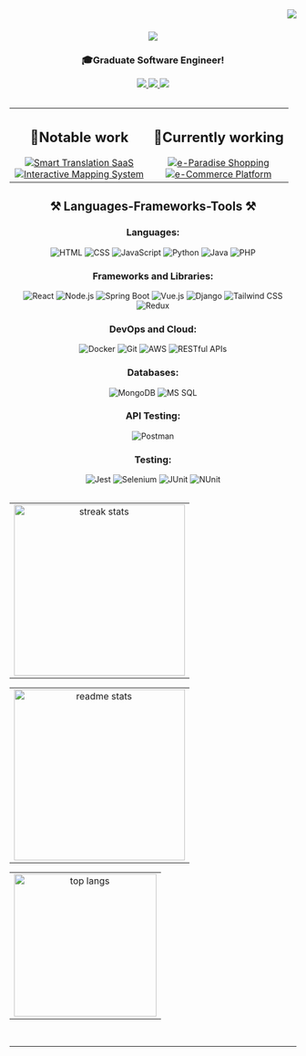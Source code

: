 <img align="right" src="https://komarev.com/ghpvc/?username=RyanL2004&color=blue&base=1000">

<h1 align="center">
    <img src="https://readme-typing-svg.herokuapp.com/?font=Righteous&size=35&center=true&vCenter=true&width=500&height=70&duration=4000&lines=Hi+There!+👋;+I'm+Rayan+Louahche!;" />
</h1>

<h3 align="center">🎓Graduate Software Engineer!</h3>
<div align="center"> 
  <a href="mailto:rayanlouahche2004@gmail.com">
    <img src="https://img.shields.io/badge/Gmail-333333?style=for-the-badge&logo=gmail&logoColor=red" />  
  </a>
  <a href="https://linkedin.com/in/rayan-louahche" target="_blank">
    <img src="https://img.shields.io/badge/LinkedIn-0077B5?style=for-the-badge&logo=linkedin&logoColor=white" />  
  </a>
  <a href="https://main.d3s5w6u882p2nt.amplifyapp.com/" target="_blank">
    <img src="https://img.shields.io/badge/Portfolio-FF5722?style=for-the-badge&logo=todoist&logoColor=white" />  
  </a>
</div>
<br />

<table align="center" width="100%">
  <tr>
  
<td align="center" width="50%">
      <h2>💼Notable work</h2>
      <a href="https://main.d2kq90havoolfb.amplifyapp.com/" target="_blank">
        <img src="https://img.shields.io/badge/Smart%20Translation%20SaaS-%230045A0.svg?style=for-the-badge&logo=translation" alt="Smart Translation SaaS" />
      </a>
      <br />
      <a href="https://www.tresa.org.uk/totterdown-nature-reserve/" target="_blank">
        <img src="https://img.shields.io/badge/Interactive%20Mapping%20System-%232F6B32.svg?style=for-the-badge&logo=map" alt="Interactive Mapping System" />
      </a>
    </td>

        
<td align="center" width="50%">
      <h2>🔨Currently working</h2>
      <a href="https://github.com/RyanL2004/e-paradiseShopping" target="_blank">
        <img src="https://img.shields.io/badge/e--Paradise%20Shopping-%230045A0.svg?style=for-the-badge&logo=github" alt="e-Paradise Shopping" />
      </a>
      <br />
      <a href="https://github.com/RyanL2004/e-Commerce-Platform" target="_blank">
        <img src="https://img.shields.io/badge/e--Commerce%20Platform-%232F6B32.svg?style=for-the-badge&logo=github" alt="e-Commerce Platform" />
      </a>
    </td>
  </tr>
</table>

<h2 align="center">⚒️ Languages-Frameworks-Tools ⚒️</h2>

<div align="center">
  <h3>Languages:</h3>
  <img src="https://img.shields.io/badge/HTML-%23E34F26.svg?logo=html5&logoColor=white" alt="HTML" />
  <img src="https://img.shields.io/badge/CSS-%231572B6.svg?logo=css3&logoColor=white" alt="CSS" />
  <img src="https://img.shields.io/badge/JavaScript-%23F7DF1E.svg?logo=javascript&logoColor=black" alt="JavaScript" />
  <img src="https://img.shields.io/badge/Python-%233776AB.svg?logo=python&logoColor=white" alt="Python" />
  <img src="https://img.shields.io/badge/Java-%23007396.svg?logo=java&logoColor=white" alt="Java" />
  <img src="https://img.shields.io/badge/PHP-%23777BB4.svg?logo=php&logoColor=white" alt="PHP" />

  <h3>Frameworks and Libraries:</h3>
  <img src="https://img.shields.io/badge/React-%2361DAFB.svg?logo=react&logoColor=black" alt="React" />
  <img src="https://img.shields.io/badge/Node.js-%23339933.svg?logo=node.js&logoColor=white" alt="Node.js" />
  <img src="https://img.shields.io/badge/Spring%20Boot-%236DB33F.svg?logo=spring-boot&logoColor=white" alt="Spring Boot" />
  <img src="https://img.shields.io/badge/Vue.js-%234FC08D.svg?logo=vue.js&logoColor=white" alt="Vue.js" />
  <img src="https://img.shields.io/badge/Django-%23092E20.svg?logo=django&logoColor=white" alt="Django" />
  <img src="https://img.shields.io/badge/Tailwind%20CSS-%2306B6D4.svg?logo=tailwind-css&logoColor=white" alt="Tailwind CSS" />
  <img src="https://img.shields.io/badge/Redux-%23764ABC.svg?logo=redux&logoColor=white" alt="Redux" />

  <h3>DevOps and Cloud:</h3>
  <img src="https://img.shields.io/badge/Docker-%232496ED.svg?logo=docker&logoColor=white" alt="Docker" />
  <img src="https://img.shields.io/badge/Git-%23F05032.svg?logo=git&logoColor=white" alt="Git" />
  <img src="https://img.shields.io/badge/AWS-%23232F3E.svg?logo=amazon-aws&logoColor=white" alt="AWS" />
  <img src="https://img.shields.io/badge/RESTful%20APIs-%23000000.svg?logo=api&logoColor=white" alt="RESTful APIs" />

  <h3>Databases:</h3>
  <img src="https://img.shields.io/badge/MongoDB-%2347A248.svg?logo=mongodb&logoColor=white" alt="MongoDB" />
  <img src="https://img.shields.io/badge/MS%20SQL-%23CC2927.svg?logo=microsoft-sql-server&logoColor=white" alt="MS SQL" />

  <h3>API Testing:</h3>
  <img src="https://img.shields.io/badge/Postman-%23FF6C37.svg?logo=postman&logoColor=white" alt="Postman" />

  <h3>Testing:</h3>
  <img src="https://img.shields.io/badge/Jest-%23C21325.svg?logo=jest&logoColor=white" alt="Jest" />
  <img src="https://img.shields.io/badge/Selenium-%23043A7D.svg?logo=selenium&logoColor=white" alt="Selenium" />
  <img src="https://img.shields.io/badge/JUnit-%2325A162.svg?logo=junit5&logoColor=white" alt="JUnit" />
  <img src="https://img.shields.io/badge/NUnit-%23064C80.svg?logo=dotnet&logoColor=white" alt="NUnit" />
</div>

<br/>

<div>
  <table align="center" width="30%">
    <tr>
      <td align="center">
         <img width=300 src="https://github-readme-streak-stats-salesp07.vercel.app/?user=RyanL2004&count_private=true&theme=react&border_radius=10&bgcolor=0D1117" alt="streak stats" />
      </td>
    </tr>
  </table>
    <table align="center" width="30%">
    <tr>
      <td align="center">
        <img width=300 src="https://github-readme-stats-salesp07.vercel.app/api?username=RyanL2004&count_private=true&show_icons=true&theme=react&rank_icon=github&border_radius=10" alt="readme stats" />
      </td>
    </tr>
    </table>
    <table align="center" width="30%">
    <tr>
      <td align="center">
        <img width=250 src="https://github-readme-stats-salesp07.vercel.app/api/top-langs/?username=RyanL2004&hide=HTML&langs_count=8&layout=compact&theme=react&border_radius=10&size_weight=0.5&count_weight=0.5&exclude_repo=github-readme-stats" alt="top langs" />
      </td>
    </tr>
    </table>
  
    
</div>
<!--
<picture>
  <source media="(prefers-color-scheme: dark)" srcset="https://raw.githubusercontent.com/ryanl2004/ryanl2004/output/github-snake-dark.svg" />
  <source media="(prefers-color-scheme: light)" srcset="https://raw.githubusercontent.com/ryanl2004/ryanl2004/output/github-snake.svg" />
  <img alt="github-snake" src="https://raw.githubusercontent.com/ryanl2004/ryanl2004/output/github-snake.svg" />
</picture>
-->

<br/>

<hr/>

